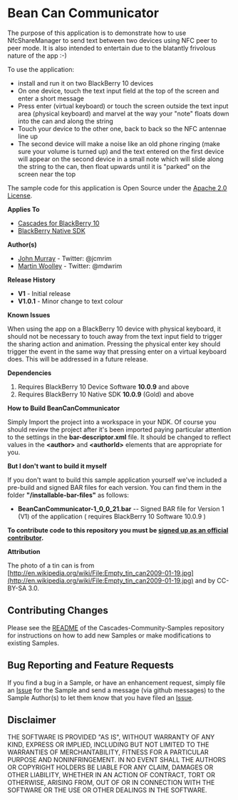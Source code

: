 # Bean Can Communicator

The purpose of this application is to demonstrate how to use NfcShareManager to send text between two devices using NFC peer to peer mode. It is also intended to entertain due to the blatantly frivolous nature of the app :-) 

To use the application:

* install and run it on two BlackBerry 10 devices
* On one device, touch the text input field at the top of the screen and enter a short message
* Press enter (virtual keyboard) or touch the screen outside the text input area (physical keyboard) and marvel at the way your "note" floats down into the can and along the string
* Touch your device to the other one, back to back so the NFC antennae line up
* The second device will make a noise like an old phone ringing (make sure your volume is turned up) and the text entered on the first device will appear on the second device in a small note which will slide along the string to the can, then float upwards until it is "parked" on the screen near the top


The sample code for this application is Open Source under 
the [Apache 2.0 License](http://www.apache.org/licenses/LICENSE-2.0.html).

**Applies To**

* [Cascades for BlackBerry 10](https://developer.blackberry.com/cascades/)
* [BlackBerry Native SDK](http://developer.blackberry.com/native/)

**Author(s)** 

* [John Murray](https://github.com/jcmurray) - Twitter: @jcmrim
* [Martin Woolley](https://github.com/mdwoolley) - Twitter: @mdwrim


**Release History**

* **V1** - Initial release
* **V1.0.1** - Minor change to text colour

**Known Issues**

When using the app on a BlackBerry 10 device with physical keyboard, it should not be necessary to touch away from the text input field to trigger the sharing action and animation. Pressing the physical enter key should trigger the event in the same way that pressing enter on a virtual keyboard does. This will be addressed in a future release.

**Dependencies**

1. Requires BlackBerry 10 Device Software **10.0.9** and above
1. Requires BlackBerry 10 Native SDK **10.0.9** (Gold) and above

**How to Build BeanCanCommunicator**

Simply Import the project into a workspace in your NDK. Of course you should review the project after it's been imported paying particular attention to the settings in the **bar-descriptor.xml** file. It should be changed to reflect values in the **&lt;author&gt;** and **&lt;authorId&gt;** elements that are appropriate for you.
 
**But I don't want to build it myself**

If you don't want to build this sample application yourself we've included a 
pre-build and signed BAR files for each version. You can find them in the 
folder **"/installable-bar-files"** as follows:

* **BeanCanCommunicator-1\_0\_0\_21.bar** -- Signed BAR file for Version 1 (V1) of the application ( requires BlackBerry 10 Software 10.0.9 )

**To contribute code to this repository you must be [signed up as an 
official contributor](http://blackberry.github.com/howToContribute.html).**

**Attribution**

The photo of a tin can is from [http://en.wikipedia.org/wiki/File:Empty_tin_can2009-01-19.jpg](http://en.wikipedia.org/wiki/File:Empty_tin_can2009-01-19.jpg) and by CC-BY-SA 3.0. 

## Contributing Changes

Please see the [README](https://github.com/blackberry/Cascades-Community-Samples/blob/master/README.md) 
of the Cascades-Community-Samples repository for instructions on how to add new Samples or 
make modifications to existing Samples.


## Bug Reporting and Feature Requests

If you find a bug in a Sample, or have an enhancement request, simply file 
an [Issue](https://github.com/blackberry/Cascades-Community-Samples/issues) for 
the Sample and send a message (via github messages) to the Sample Author(s) to let 
them know that you have filed an [Issue](https://github.com/blackberry/Cascades-Community-Samples/issues).


## Disclaimer

THE SOFTWARE IS PROVIDED "AS IS", WITHOUT WARRANTY OF ANY KIND, EXPRESS OR IMPLIED, INCLUDING 
BUT NOT LIMITED TO THE WARRANTIES OF MERCHANTABILITY, FITNESS FOR A PARTICULAR PURPOSE 
AND NONINFRINGEMENT. IN NO EVENT SHALL THE AUTHORS OR COPYRIGHT HOLDERS BE LIABLE FOR 
ANY CLAIM, DAMAGES OR OTHER LIABILITY, WHETHER IN AN ACTION OF CONTRACT, TORT OR 
OTHERWISE, ARISING FROM, OUT OF OR IN CONNECTION WITH THE SOFTWARE OR THE USE OR 
OTHER DEALINGS IN THE SOFTWARE.